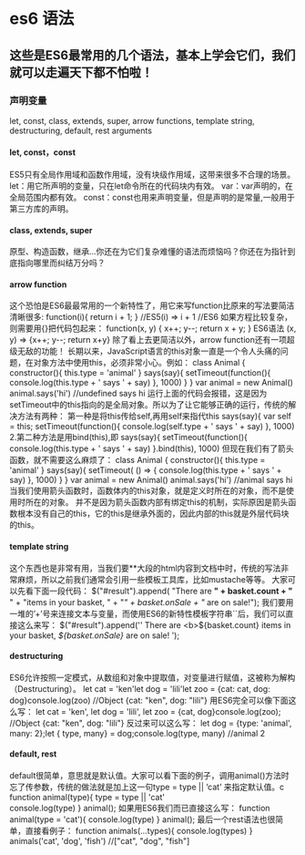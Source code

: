# es6 语法
## 这些是ES6最常用的几个语法，基本上学会它们，我们就可以走遍天下都不怕啦！
### 声明变量
   let, const, class, extends, super, arrow functions, template string, destructuring, default, rest arguments
#### let, const，const
   ES5只有全局作用域和函数作用域，没有块级作用域，这带来很多不合理的场景。
   let：用它所声明的变量，只在let命令所在的代码块内有效。
   var：var声明的，在全局范围内都有效。
   const：const也用来声明变量，但是声明的是常量,一般用于第三方库的声明。
#### class, extends, super
   原型、构造函数，继承…你还在为它们复杂难懂的语法而烦恼吗？你还在为指针到底指向哪里而纠结万分吗？
#### arrow function
   这个恐怕是ES6最最常用的一个新特性了，用它来写function比原来的写法要简洁清晰很多:
function(i){ return i + 1; } //ES5(i) => i + 1 //ES6
   如果方程比较复杂，则需要用{}把代码包起来：
    function(x, y) { 
	    x++;
	    y--;    return x + y;
	}
   ES6语法
	(x, y) => {x++; y--; return x+y}
   除了看上去更简洁以外，arrow function还有一项超级无敌的功能！
   长期以来，JavaScript语言的this对象一直是一个令人头痛的问题，在对象方法中使用this，必须非常小心。例如：
    class Animal {
	constructor(){ 
	       this.type = 'animal'
	    }
	    says(say){
	        setTimeout(function(){ 
	           console.log(this.type + ' says ' + say)
	        }, 1000)
	    }
	} var animal = new Animal()
	 animal.says('hi')  //undefined says hi
   运行上面的代码会报错，这是因为setTimeout中的this指向的是全局对象。所以为了让它能够正确的运行，传统的解决方法有两种：
   第一种是将this传给self,再用self来指代this
    says(say){ 
      var self = this;
       setTimeout(function(){ 
          console.log(self.type + ' says ' + say)
       }, 1000)
   2.第二种方法是用bind(this),即
    says(say){
       setTimeout(function(){           console.log(this.type + ' says ' + say)
       }.bind(this), 1000)
   但现在我们有了箭头函数，就不需要这么麻烦了：
    class Animal {
	constructor(){        this.type = 'animal'
	    }
	    says(say){
	        setTimeout( () => {            console.log(this.type + ' says ' + say)
	        }, 1000)
	    }
	} 
	var animal = new Animal()
	animal.says('hi')  //animal says hi
   当我们使用箭头函数时，函数体内的this对象，就是定义时所在的对象，而不是使用时所在的对象。
   并不是因为箭头函数内部有绑定this的机制，实际原因是箭头函数根本没有自己的this，它的this是继承外面的，因此内部的this就是外层代码块的this。

#### template string
   这个东西也是非常有用，当我们要**大段的html内容到文档中时，传统的写法非常麻烦，所以之前我们通常会引用一些模板工具库，比如mustache等等。
   大家可以先看下面一段代码：
    $("#result").append(  "There are <b>" + basket.count + "</b> " +  "items in your basket, " +  "<em>" + basket.onSale +  "</em> are on sale!");
   我们要用一堆的’+’号来连接文本与变量，而使用ES6的新特性模板字符串``后，我们可以直接这么来写：
    $("#result").append(''
	  There are <b>${basket.count}</b> items
	   in your basket, <em>${basket.onSale}</em>
	  are on sale!
	');
#### destructuring
   ES6允许按照一定模式，从数组和对象中提取值，对变量进行赋值，这被称为解构（Destructuring）。
    let cat = 'ken'let dog = 'lili'let zoo = {cat: cat, dog: dog}console.log(zoo)  //Object {cat: "ken", dog: "lili"}
   用ES6完全可以像下面这么写：
    let cat = 'ken',
    let dog = 'lili',
    let zoo = {cat, dog}console.log(zoo);
    //Object {cat: "ken", dog: "lili"}
   反过来可以这么写：
    let dog = {type: 'animal', many: 2};let { type, many} = dog;console.log(type, many)   //animal 2
#### default, rest
   default很简单，意思就是默认值。大家可以看下面的例子，调用animal()方法时忘了传参数，传统的做法就是加上这一句type = type || ‘cat’ 来指定默认值。c
    function animal(type){    type = type || 'cat'  
	    console.log(type)
	}
	animal();
  如果用ES6我们而已直接这么写：
    function animal(type = 'cat'){
	    console.log(type)
	}
	animal();
  最后一个rest语法也很简单，直接看例子：
    function animals(...types){    console.log(types)
	}
	animals('cat', 'dog', 'fish') //["cat", "dog", "fish"]
